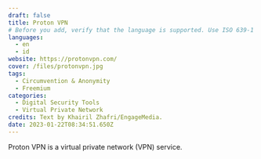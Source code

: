 ```yaml
---
draft: false
title: Proton VPN
# Before you add, verify that the language is supported. Use ISO 639-1 code only without country code. ms instead of ms_MY. If the source language is English, do not add to the list.
languages:
  - en
  - id
website: https://protonvpn.com/
cover: /files/protonvpn.jpg
tags:
  - Circumvention & Anonymity
  - Freemium
categories: 
  - Digital Security Tools
  - Virtual Private Network
credits: Text by Khairil Zhafri/EngageMedia.
date: 2023-01-22T08:34:51.650Z
---
```

P﻿roton VPN is a virtual private network (VPN) service.
